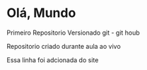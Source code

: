 # Olá, Mundo
 Primeiro Repositorio Versionado git - git houb

Repositorio criado durante aula ao vivo

Essa linha foi adcionada do site 
